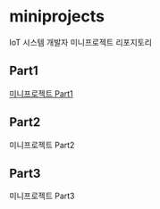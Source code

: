 # miniprojects
IoT 시스템 개발자 미니프로젝트 리포지토리

## Part1
[미니프로젝트 Part1](https://github.com/kooweajeeI/miniprojects/tree/main/part1)

## Part2
미니프로젝트 Part2

## Part3
미니프로젝트 Part3
